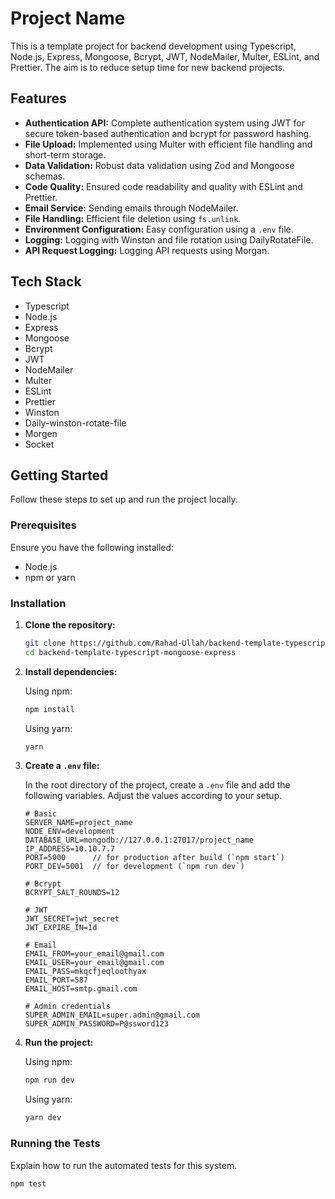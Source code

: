 # Project Name

This is a template project for backend development using Typescript, Node.js, Express, Mongoose, Bcrypt, JWT, NodeMailer, Multer, ESLint, and Prettier. The aim is to reduce setup time for new backend projects.

## Features

- **Authentication API:** Complete authentication system using JWT for secure token-based authentication and bcrypt for password hashing.
- **File Upload:** Implemented using Multer with efficient file handling and short-term storage.
- **Data Validation:** Robust data validation using Zod and Mongoose schemas.
- **Code Quality:** Ensured code readability and quality with ESLint and Prettier.
- **Email Service:** Sending emails through NodeMailer.
- **File Handling:** Efficient file deletion using `fs.unlink`.
- **Environment Configuration:** Easy configuration using a `.env` file.
- **Logging:** Logging with Winston and file rotation using DailyRotateFile.
- **API Request Logging:** Logging API requests using Morgan.

## Tech Stack

- Typescript
- Node.js
- Express
- Mongoose
- Bcrypt
- JWT
- NodeMailer
- Multer
- ESLint
- Prettier
- Winston
- Daily-winston-rotate-file
- Morgen
- Socket

## Getting Started

Follow these steps to set up and run the project locally.

### Prerequisites

Ensure you have the following installed:

- Node.js
- npm or yarn

### Installation

1. **Clone the repository:**

   ```bash
   git clone https://github.com/Rahad-Ullah/backend-template-typescript-mongoose-express.git
   cd backend-template-typescript-mongoose-express
   ```

2. **Install dependencies:**

   Using npm:

   ```bash
   npm install
   ```

   Using yarn:

   ```bash
   yarn
   ```

3. **Create a `.env` file:**

   In the root directory of the project, create a `.env` file and add the following variables. Adjust the values according to your setup.

   ```env
   # Basic
   SERVER_NAME=project_name
   NODE_ENV=development
   DATABASE_URL=mongodb://127.0.0.1:27017/project_name
   IP_ADDRESS=10.10.7.7
   PORT=5000      // for production after build (`npm start`)
   PORT_DEV=5001  // for development (`npm run dev`)

   # Bcrypt
   BCRYPT_SALT_ROUNDS=12

   # JWT
   JWT_SECRET=jwt_secret
   JWT_EXPIRE_IN=1d

   # Email
   EMAIL_FROM=your_email@gmail.com
   EMAIL_USER=your_email@gmail.com
   EMAIL_PASS=mkqcfjeqloothyax
   EMAIL_PORT=587
   EMAIL_HOST=smtp.gmail.com

   # Admin credentials
   SUPER_ADMIN_EMAIL=super.admin@gmail.com
   SUPER_ADMIN_PASSWORD=P@ssword123
   ```

4. **Run the project:**

   Using npm:

   ```bash
   npm run dev
   ```

   Using yarn:

   ```bash
   yarn dev
   ```

### Running the Tests

Explain how to run the automated tests for this system.

```bash
npm test
```
